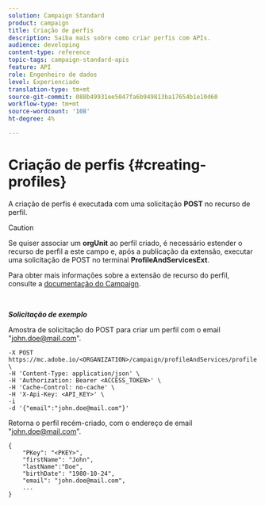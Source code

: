```yaml
---
solution: Campaign Standard
product: campaign
title: Criação de perfis
description: Saiba mais sobre como criar perfis com APIs.
audience: developing
content-type: reference
topic-tags: campaign-standard-apis
feature: API
role: Engenheiro de dados
level: Experienciado
translation-type: tm+mt
source-git-commit: 088b49931ee5047fa6b949813ba17654b1e10d60
workflow-type: tm+mt
source-wordcount: '108'
ht-degree: 4%

---
```



# Criação de perfis {#creating-profiles}

A criação de perfis é executada com uma solicitação **POST** no recurso de perfil.

>[!CAUTION]
>
>Se quiser associar um <b>orgUnit</b> ao perfil criado, é necessário estender o recurso de perfil a este campo e, após a publicação da extensão, executar uma solicitação de POST no terminal <b>ProfileAndServicesExt</b>.
>
>Para obter mais informações sobre a extensão de recurso do perfil, consulte a <a href="https://helpx.adobe.com/campaign/standard/administration/using/organizational-units.html#partitioning-profiles">documentação do Campaign</a>.

<br/>

***Solicitação de exemplo***

Amostra de solicitação do POST para criar um perfil com o email &quot;john.doe@mail.com&quot;.

```
-X POST https://mc.adobe.io/<ORGANIZATION>/campaign/profileAndServices/profile \
-H 'Content-Type: application/json' \
-H 'Authorization: Bearer <ACCESS_TOKEN>' \
-H 'Cache-Control: no-cache' \
-H 'X-Api-Key: <API_KEY>' \
-i
-d '{"email":"john.doe@mail.com"}'
```

Retorna o perfil recém-criado, com o endereço de email &quot;john.doe@mail.com&quot;.

```
{
    "PKey": "<PKEY>",
    "firstName": "John",
    "lastName":"Doe",
    "birthDate": "1980-10-24",
    "email": "john.doe@mail.com",
    ...
}
```

